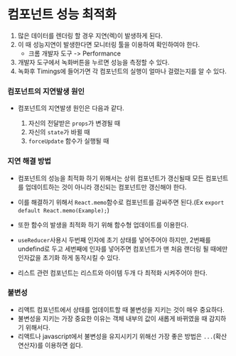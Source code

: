 # 컴포넌트 성능 최적화

1. 많은 데이터를 렌더링 할 경우 지연(렉)이 발생하게 된다.
2. 이 때 성능지연이 발생한다면 모니터링 툴을 이용하여 확인하여야 한다.
    - 크롬 개발자 도구 -> Performance
3. 개발자 도구에서 녹화버튼을 누르면 성능을 측정할 수 있다.
4. 녹화후 Timings에 들어가면 각 컴포넌트의 실행이 얼마나 걸렸는지를 알 수 있다.

### 컴포넌트의 지연발생 원인

-   컴포넌트의 지연발생 원인은 다음과 같다.

    1. 자신의 전달받은 `props`가 변경될 때
    2. 자신의 `state`가 바뀔 때
    3. `forceUpdate` 함수가 실행될 때

### 지연 해결 방법

-   컴포넌트의 성능을 최적화 하기 위해서는 상위 컴포넌트가 갱신될때 모든 컴포넌트를 업데이트하는 것이 아니라 갱신되는 컴포넌트만 갱신해야 한다.

-   이를 해결하기 위해서 `React.memo`함수로 컴포넌트를 감싸주면 된다.(Ex `export default React.memo(Example);`)

-   또한 함수의 발생을 최적화 하기 위해 함수형 업데이트를 이용한다.

-   `useReducer`사용시 두번째 인자에 초기 상태를 넣어주어야 하지만, 2번째를 undefind로 두고 세번째에 인자를 넣어주면 컴포넌트가 맨 처음 랜더링 될 때에만 인자값을 초기화 하게 동작시킬 수 있다.

-   리스트 관련 컴포넌트는 리스트와 아이템 두개 다 최적화 시켜주어야 한다.

### 불변성

-   리액트 컴포넌트에서 상태를 업데이트할 때 불변성을 지키는 것이 매우 중요하다.
-   불변성을 지키는 가장 중요한 이유는 객체 내부의 값이 새롭게 바뀌였을 때 감지하기 위해서다.
-   리액트나 javascript에서 불변성을 유지시키기 위해선 가장 좋은 방법은 `...`(확산 연산자)를 이용하면 쉽다.
